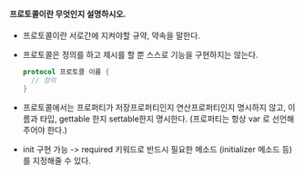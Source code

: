 #### 프로토콜이란 무엇인지 설명하시오.

- 프로토콜이란 서로간에 지켜야할 규약, 약속을 말한다. 

- 프로토콜은 정의를 하고 제시를 할 뿐 스스로 기능을 구현하지는 않는다.

  ```swift
  protocol 프로토콜 이름 {
  	// 정의
  }
  ```

- 프로토콜에서는 프로퍼티가 저장프로퍼티인지 연산프로퍼티인지 명시하지 않고, 이름과 타입, gettable 한지 settable한지 명시한다. (프로퍼티는 항상 var 로 선언해주어야 한다.)
-  init 구현 가능 -> required 키워드로 반드시 필요한 메소드 (initializer 메소드 등)를 지정해줄 수 있다. 

